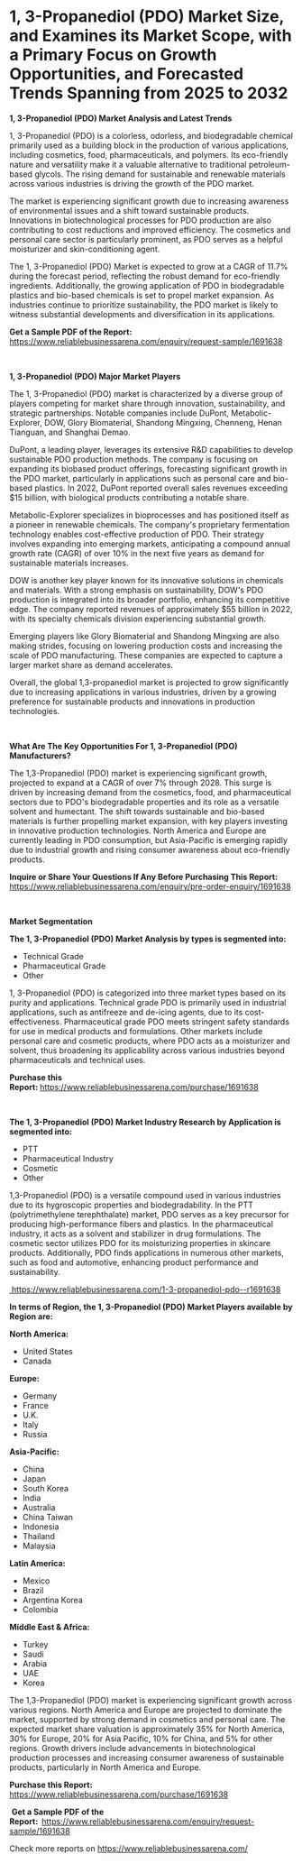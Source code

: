 <p><h1>1, 3-Propanediol (PDO) Market Size, and Examines its Market Scope, with a Primary Focus on Growth Opportunities, and Forecasted Trends Spanning from 2025 to 2032</h1></p><p><strong>1, 3-Propanediol (PDO) Market Analysis and Latest Trends</strong></p>
<p><p>1, 3-Propanediol (PDO) is a colorless, odorless, and biodegradable chemical primarily used as a building block in the production of various applications, including cosmetics, food, pharmaceuticals, and polymers. Its eco-friendly nature and versatility make it a valuable alternative to traditional petroleum-based glycols. The rising demand for sustainable and renewable materials across various industries is driving the growth of the PDO market.</p><p>The market is experiencing significant growth due to increasing awareness of environmental issues and a shift toward sustainable products. Innovations in biotechnological processes for PDO production are also contributing to cost reductions and improved efficiency. The cosmetics and personal care sector is particularly prominent, as PDO serves as a helpful moisturizer and skin-conditioning agent.</p><p>The 1, 3-Propanediol (PDO) Market is expected to grow at a CAGR of 11.7% during the forecast period, reflecting the robust demand for eco-friendly ingredients. Additionally, the growing application of PDO in biodegradable plastics and bio-based chemicals is set to propel market expansion. As industries continue to prioritize sustainability, the PDO market is likely to witness substantial developments and diversification in its applications.</p></p>
<p><strong>Get a Sample PDF of the Report:&nbsp;</strong> <a href="https://www.reliablebusinessarena.com/enquiry/request-sample/1691638?utm_campaign=2639&utm_medium=2&utm_source=Github&utm_content=ia&utm_term=27032025&utm_id=1-3-propanediol-pdo">https://www.reliablebusinessarena.com/enquiry/request-sample/1691638</a></p>
<p>&nbsp;</p>
<p><strong>1, 3-Propanediol (PDO) Major Market Players</strong></p>
<p><p>The 1, 3-Propanediol (PDO) market is characterized by a diverse group of players competing for market share through innovation, sustainability, and strategic partnerships. Notable companies include DuPont, Metabolic-Explorer, DOW, Glory Biomaterial, Shandong Mingxing, Chenneng, Henan Tianguan, and Shanghai Demao.</p><p>DuPont, a leading player, leverages its extensive R&D capabilities to develop sustainable PDO production methods. The company is focusing on expanding its biobased product offerings, forecasting significant growth in the PDO market, particularly in applications such as personal care and bio-based plastics. In 2022, DuPont reported overall sales revenues exceeding $15 billion, with biological products contributing a notable share.</p><p>Metabolic-Explorer specializes in bioprocesses and has positioned itself as a pioneer in renewable chemicals. The company's proprietary fermentation technology enables cost-effective production of PDO. Their strategy involves expanding into emerging markets, anticipating a compound annual growth rate (CAGR) of over 10% in the next five years as demand for sustainable materials increases.</p><p>DOW is another key player known for its innovative solutions in chemicals and materials. With a strong emphasis on sustainability, DOW's PDO production is integrated into its broader portfolio, enhancing its competitive edge. The company reported revenues of approximately $55 billion in 2022, with its specialty chemicals division experiencing substantial growth.</p><p>Emerging players like Glory Biomaterial and Shandong Mingxing are also making strides, focusing on lowering production costs and increasing the scale of PDO manufacturing. These companies are expected to capture a larger market share as demand accelerates.</p><p>Overall, the global 1,3-propanediol market is projected to grow significantly due to increasing applications in various industries, driven by a growing preference for sustainable products and innovations in production technologies.</p></p>
<p>&nbsp;</p>
<p><strong>What Are The Key Opportunities For 1, 3-Propanediol (PDO) Manufacturers?</strong></p>
<p><p>The 1,3-Propanediol (PDO) market is experiencing significant growth, projected to expand at a CAGR of over 7% through 2028. This surge is driven by increasing demand from the cosmetics, food, and pharmaceutical sectors due to PDO's biodegradable properties and its role as a versatile solvent and humectant. The shift towards sustainable and bio-based materials is further propelling market expansion, with key players investing in innovative production technologies. North America and Europe are currently leading in PDO consumption, but Asia-Pacific is emerging rapidly due to industrial growth and rising consumer awareness about eco-friendly products.</p></p>
<p><strong>Inquire or Share Your Questions If Any Before Purchasing This Report:</strong> <a href="https://www.reliablebusinessarena.com/enquiry/pre-order-enquiry/1691638?utm_campaign=2639&utm_medium=2&utm_source=Github&utm_content=ia&utm_term=27032025&utm_id=1-3-propanediol-pdo">https://www.reliablebusinessarena.com/enquiry/pre-order-enquiry/1691638</a></p>
<p>&nbsp;</p>
<p><strong>Market Segmentation</strong></p>
<p><strong>The 1, 3-Propanediol (PDO) Market Analysis by types is segmented into:</strong></p>
<p><ul><li>Technical Grade</li><li>Pharmaceutical Grade</li><li>Other</li></ul></p>
<p><p>1, 3-Propanediol (PDO) is categorized into three market types based on its purity and applications. Technical grade PDO is primarily used in industrial applications, such as antifreeze and de-icing agents, due to its cost-effectiveness. Pharmaceutical grade PDO meets stringent safety standards for use in medical products and formulations. Other markets include personal care and cosmetic products, where PDO acts as a moisturizer and solvent, thus broadening its applicability across various industries beyond pharmaceuticals and technical uses.</p></p>
<p><strong>Purchase this Report:&nbsp;</strong><a href="https://www.reliablebusinessarena.com/purchase/1691638?utm_campaign=2639&utm_medium=2&utm_source=Github&utm_content=ia&utm_term=27032025&utm_id=1-3-propanediol-pdo">https://www.reliablebusinessarena.com/purchase/1691638</a></p>
<p>&nbsp;</p>
<p><strong>The 1, 3-Propanediol (PDO) Market Industry Research by Application is segmented into:</strong></p>
<p><ul><li>PTT</li><li>Pharmaceutical Industry</li><li>Cosmetic</li><li>Other</li></ul></p>
<p><p>1,3-Propanediol (PDO) is a versatile compound used in various industries due to its hygroscopic properties and biodegradability. In the PTT (polytrimethylene terephthalate) market, PDO serves as a key precursor for producing high-performance fibers and plastics. In the pharmaceutical industry, it acts as a solvent and stabilizer in drug formulations. The cosmetic sector utilizes PDO for its moisturizing properties in skincare products. Additionally, PDO finds applications in numerous other markets, such as food and automotive, enhancing product performance and sustainability.</p></p>
<p><a href="https://www.reliablebusinessarena.com/1-3-propanediol-pdo--r1691638?utm_campaign=2639&utm_medium=2&utm_source=Github&utm_content=ia&utm_term=27032025&utm_id=1-3-propanediol-pdo">&nbsp;https://www.reliablebusinessarena.com/1-3-propanediol-pdo--r1691638</a></p>
<p><strong>In terms of Region, the 1, 3-Propanediol (PDO) Market Players available by Region are:</strong></p>
<p>
    <p> <strong> North America: </strong>
        <ul>
            <li>United States</li>
            <li>Canada</li>
        </ul>
        </p> 
    <p> <strong> Europe: </strong>
        <ul>
            <li>Germany</li>
            <li>France</li>
            <li>U.K.</li>
            <li>Italy</li>
            <li>Russia</li>
        </ul>
        </p> 
    <p> <strong> Asia-Pacific: </strong>
        <ul>
            <li>China</li>
            <li>Japan</li>
            <li>South Korea</li>
            <li>India</li>
            <li>Australia</li>
            <li>China Taiwan</li>
            <li>Indonesia</li>
            <li>Thailand</li>
            <li>Malaysia</li>
        </ul>
        </p> 
    <p> <strong> Latin America: </strong>
        <ul>
            <li>Mexico</li>
            <li>Brazil</li>
            <li>Argentina Korea</li>
            <li>Colombia</li>
        </ul>
        </p> 
    <p> <strong> Middle East & Africa: </strong>
        <ul>
            <li>Turkey</li>
            <li>Saudi</li>
            <li>Arabia</li>
            <li>UAE</li>
            <li>Korea</li>
        </ul>
    </p>
    </p>
<p><p>The 1,3-Propanediol (PDO) market is experiencing significant growth across various regions. North America and Europe are projected to dominate the market, supported by strong demand in cosmetics and personal care. The expected market share valuation is approximately 35% for North America, 30% for Europe, 20% for Asia Pacific, 10% for China, and 5% for other regions. Growth drivers include advancements in biotechnological production processes and increasing consumer awareness of sustainable products, particularly in North America and Europe.</p></p>
<p><strong>Purchase this Report: </strong><a href="https://www.reliablebusinessarena.com/purchase/1691638?utm_campaign=2639&utm_medium=2&utm_source=Github&utm_content=ia&utm_term=27032025&utm_id=1-3-propanediol-pdo">https://www.reliablebusinessarena.com/purchase/1691638</a></p>
<p>&nbsp;<strong>Get a Sample PDF of the Report:&nbsp;&nbsp;</strong><a href="https://www.reliablebusinessarena.com/enquiry/request-sample/1691638?utm_campaign=2639&utm_medium=2&utm_source=Github&utm_content=ia&utm_term=27032025&utm_id=1-3-propanediol-pdo">https://www.reliablebusinessarena.com/enquiry/request-sample/1691638</a></p>
<p><strong></strong></p>
<p>Check more reports on <a href="https://www.reliablebusinessarena.com/?utm_campaign=2639&utm_medium=2&utm_source=Github&utm_content=ia&utm_term=27032025&utm_id=1-3-propanediol-pdo">https://www.reliablebusinessarena.com/</a></p>